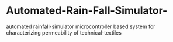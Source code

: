 # Automated-Rain-Fall-Simulator-
automated rainfall-simulator microcontroller based system for characterizing permeability of technical-textiles
